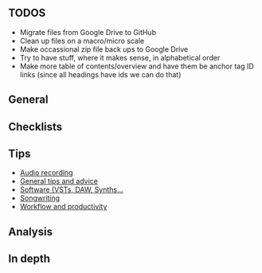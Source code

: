 ## TODOS
- Migrate files from Google Drive to GitHub
- Clean up files on a macro/micro scale 
- Make occassional zip file back ups to Google Drive
- Try to have stuff, where it makes sense, in alphabetical order
- Make more table of contents/overview and have them be anchor tag ID links (since all headings have ids we can do that)

## General

## Checklists

## Tips
- [Audio recording](/audio-recording)
- [General tips and advice](/general-tips-and-advice)
- [Software (VSTs, DAW, Synths...](/software)
- [Songwriting](/songwriting)
- [Workflow and productivity](workflow-and-productivity.md)

## Analysis

## In depth

